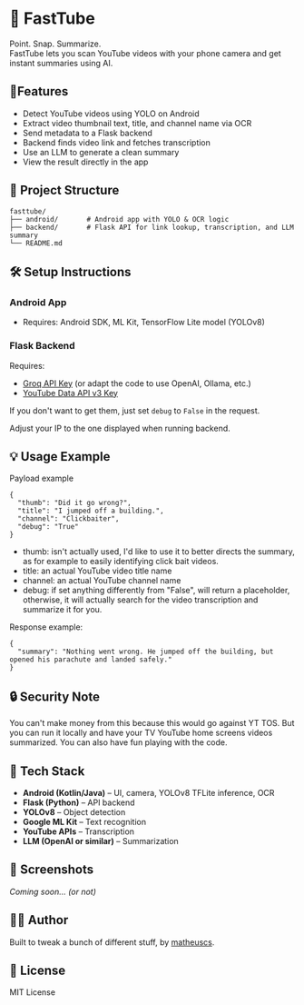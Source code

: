 # 🚀 FastTube

Point. Snap. Summarize.  
FastTube lets you scan YouTube videos with your phone camera and get instant summaries using AI.

## 📱Features

- Detect YouTube videos using YOLO on Android
- Extract video thumbnail text, title, and channel name via OCR
- Send metadata to a Flask backend
- Backend finds video link and fetches transcription
- Use an LLM to generate a clean summary
- View the result directly in the app

## 📂 Project Structure

```
fasttube/
├── android/       # Android app with YOLO & OCR logic
├── backend/       # Flask API for link lookup, transcription, and LLM summary
└── README.md
```

## 🛠️ Setup Instructions

### Android App

- Requires: Android SDK, ML Kit, TensorFlow Lite model (YOLOv8)

### Flask Backend

Requires:
- [Groq API Key](https://console.groq.com/keys) (or adapt the code to use OpenAI, Ollama, etc.)
- [YouTube Data API v3 Key](https://console.cloud.google.com/apis/library/youtube.googleapis.com)

If you don't want to get them, just set `debug` to `False` in the request.

Adjust your IP to the one displayed when running backend.

## 💡 Usage Example

Payload example
```
{
  "thumb": "Did it go wrong?",
  "title": "I jumped off a building.",
  "channel": "Clickbaiter",
  "debug": "True"
}
```

- thumb: isn't actually used, I'd like to use it to better directs the summary, as for example to easily identifying click bait videos.
- title: an actual YouTube video title name
- channel: an actual YouTube channel name
- debug: if set anything differently from "False", will return a placeholder, otherwise, it will actually search for the video transcription and summarize it for you.

Response example:

```
{
  "summary": "Nothing went wrong. He jumped off the building, but opened his parachute and landed safely."
}
```

## 🔒 Security Note

You can't make money from this because this would go against YT TOS. But you can run it locally and have your TV YouTube home screens videos summarized. You can also have fun playing with the code.

## 🧠 Tech Stack

- **Android (Kotlin/Java)** – UI, camera, YOLOv8 TFLite inference, OCR
- **Flask (Python)** – API backend
- **YOLOv8** – Object detection
- **Google ML Kit** – Text recognition
- **YouTube APIs** – Transcription
- **LLM (OpenAI or similar)** – Summarization

## 📸 Screenshots

*Coming soon... (or not)*

## 🧑‍💻 Author

Built to tweak a bunch of different stuff, by [matheuscs](https://github.com/matheuscs).

## 📄 License

MIT License